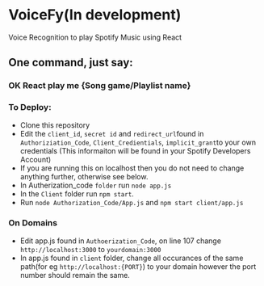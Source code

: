 # VoiceFy(In development)
Voice Recognition to play Spotify Music using React

## One command, just say: 

### OK React play me {Song game/Playlist name} 

### To Deploy:

* Clone this repository
* Edit the `client_id`, `secret id` and `redirect_url`found in `Authoriziation_Code`, `Client_Credientials`, `implicit_grant`to your own credentials (This informaiton will be found in your Spotify Developers Account)
* If you are running this on localhost then you do not need to change anything further, otherwise see below.
* In Autherization_code `folder` run `node app.js` 
* In the `Client` folder run `npm start`. 
* Run `node Authorization_Code/App.js` and `npm start client/app.js`


### On Domains

* Edit app.js found in `Authoerization_Code`, on line 107 change `http://localhost:3000` to `yourdomain:3000`
* In app.js found in `client` folder, change all occurances of the same path(for eg `http://localhost:{PORT}`) to your domain however the port number should remain the same. 

